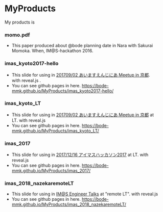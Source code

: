 # MyProducts
My products is

### momo.pdf
- This paper produced about @bode planning date in Nara with Sakurai Momoka. When, IM@S-hackathon 2016.

### imas_kyoto2017-hello
- This slide for using in [201709/02 あいますえんじにあ Meetup in 京都](https://imas.connpass.com/event/64177/). with reveal.js .
- You can see github pages in here. https://bode-mmk.github.io/MyProducts/imas_kyoto2017-hello/

### imas_kyoto_LT
- This slide for using in [201709/02 あいますえんじにあ Meetup in 京都](https://imas.connpass.com/event/64177/) at LT. with reveal.js 
- You can see github pages in here. https://bode-mmk.github.io/MyProducts/imas_kyoto_LT/

### imas_2017
- This slide for using in [2017/12/16 アイマスハッカソン2017](https://imas.connpass.com/event/70592/) at LT. with reveal.js
- You can see github pages in here. https://bode-mmk.github.io/MyProducts/imas_2017/

### imas_2018_nazekaremoteLT
- This slide for using in [IM@S Engineer Talks](https://imas.connpass.com/event/90996/) at "remote LT". with reveal.js
- You can see github pages in here. https://bode-mmk.github.io/MyProducts/imas_2018_nazekaremoteLT/